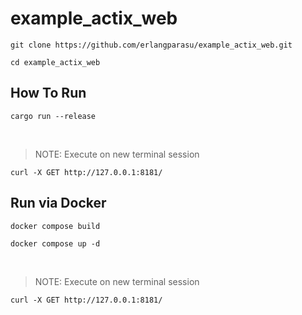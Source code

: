 # example_actix_web

```shell
git clone https://github.com/erlangparasu/example_actix_web.git
```

```shell
cd example_actix_web
```

## How To Run

```shell
cargo run --release
```

<br>

> NOTE: Execute on new terminal session

```shell
curl -X GET http://127.0.0.1:8181/
```


## Run via Docker

```shell
docker compose build
```

```shell
docker compose up -d
```

<br>

> NOTE: Execute on new terminal session

```shell
curl -X GET http://127.0.0.1:8181/
```
